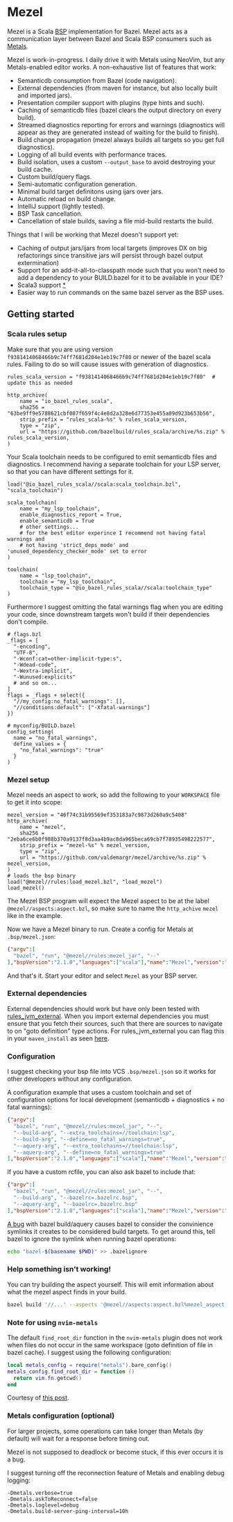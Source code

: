 # Mezel
Mezel is a Scala [BSP](https://build-server-protocol.github.io/) implementation for Bazel.
Mezel acts as a communication layer between Bazel and Scala BSP consumers such as [Metals](https://scalameta.org/metals/).

Mezel is work-in-progress. I daily drive it with Metals using NeoVim, but any Metals-enabled editor works.
A non-exhaustive list of features that work:
* Semanticdb consumption from Bazel (code navigation).
* External dependencies (from maven for instance, but also locally built and imported jars).
* Presentation compiler support with plugins (type hints and such).
* Caching of semanticdb files (bazel clears the output directory on every build).
* Streamed diagnostics reporting for errors and warnings (diagnostics will appear as they are generated instead of waiting for the build to finish).
* Build change propagation (mezel always builds all targets so you get full diagnostics).
* Logging of all build events with performance traces.
* Build isolation, uses a custom `--output_base` to avoid destroying your build cache.
* Custom build/query flags.
* Semi-automatic configuration generation.
* Minimal build target definitons using ijars over jars.
* Automatic reload on build change.
* IntelliJ support (lightly tested).
* BSP Task cancellation.
* Cancellation of stale builds, saving a file mid-build restarts the build.

Things that I will be working that Mezel doesn't support yet:
* Caching of output jars/ijars from local targets (improves DX on big refactorings since transitive jars will persist through bazel output extermination)
* Support for an add-it-all-to-classpath mode such that you won't need to add a dependency to your BUILD.bazel for it to be available in your IDE?
* Scala3 support [*](https://github.com/ValdemarGr/mezel/issues/12#issuecomment-1845372743)
* Easier way to run commands on the same bazel server as the BSP uses.

## Getting started
### Scala rules setup
Make sure that you are using version `f9381414068466b9c74ff7681d204e1eb19c7f80` or newer of the bazel scala rules.
Failing to do so will cause issues with generation of diagnostics.
```starlark
rules_scala_version = "f9381414068466b9c74ff7681d204e1eb19c7f80"  # update this as needed

http_archive(
    name = "io_bazel_rules_scala",
    sha256 = "63be9ff9e5788621cbf087f659f4c4e8d2a328e6d77353e455a09d923b653b56",
    strip_prefix = "rules_scala-%s" % rules_scala_version,
    type = "zip",
    url = "https://github.com/bazelbuild/rules_scala/archive/%s.zip" % rules_scala_version,
)
```

Your Scala toolchain needs to be configured to emit semanticdb files and diagnostics.
I recommend having a separate toolchain for your LSP server, so that you can have different settings for it.
```starlark
load("@io_bazel_rules_scala//scala:scala_toolchain.bzl", "scala_toolchain")

scala_toolchain(
    name = "my_lsp_toolchain",
    enable_diagnostics_report = True,
    enable_semanticdb = True
    # other settings...
    # for the best editor experince I recommend not having fatal warnings and
    # not having 'strict_deps_mode' and 'unused_dependency_checker_mode' set to error
)

toolchain(
    name = "lsp_toolchain",
    toolchain = "my_lsp_toolchain",
    toolchain_type = "@io_bazel_rules_scala//scala:toolchain_type"
)
```
Furthermore I suggest omitting the fatal warnings flag when you are editing your code, since downstream targets won't build if their dependencies don't compile.
```starlark
# flags.bzl
_flags = [
  "-encoding",
  "UTF-8",
  "-Wconf:cat=other-implicit-type:s",
  "-Wdead-code",
  "-Wextra-implicit",
  "-Wunused:explicits"
  # and so on...
]
flags = _flags + select({
  "//my_config:no_fatal_warnings": [],
  "//conditions:default": ["-Xfatal-warnings"]
})

# myconfig/BUILD.bazel
config_setting(
  name = "no_fatal_warnings",
  define_values = {
    "no_fatal_warnings": "true"
  }
)
```

### Mezel setup
Mezel needs an aspect to work, so add the following to your `WORKSPACE` file to get it into scope:
```starlark
mezel_version = "46f74c31b95569ef353183a7c9873d260a9c5408"
http_archive(
    name = "mezel",
    sha256 = "2eba6ce6b0f988b370a9137f8d3aa4b9ac8da965beca69cb7f78935498222577",
    strip_prefix = "mezel-%s" % mezel_version,
    type = "zip",
    url = "https://github.com/valdemargr/mezel/archive/%s.zip" % mezel_version,
)
# loads the bsp binary
load("@mezel//rules:load_mezel.bzl", "load_mezel")
load_mezel()
```
The Mezel BSP program will expect the Mezel aspect to be at the label `@mezel//aspects:aspect.bzl`, so make sure to name the `http_achive` `mezel` like in the example.

Now we have a Mezel binary to run.
Create a config for Metals at `.bsp/mezel.json`:
```json
{"argv":[
  "bazel", "run", "@mezel//rules:mezel_jar", "--"
],"bspVersion":"2.1.0","languages":["scala"],"name":"Mezel","version":"1.0.0"}
```

And that's it. Start your editor and select `Mezel` as your BSP server.

### External dependencies
External dependencies should work but have only been tested with [rules_jvm_external](https://github.com/bazelbuild/rules_jvm_external).
When you import external dependencies you must ensure that you fetch their sources, such that there are sources to navigate to on "goto definition" type actions.
For rules_jvm_external you can flag this in your `maven_install` as seen [here](https://github.com/bazelbuild/rules_jvm_external#fetch-source-jars).

### Configuration
I suggest checking your bsp file into VCS `.bsp/mezel.json` so it works for other developers without any configuration.

A configuration example that uses a custom toolchain and set of configuration options for local development (semanticdb + diagnostics + no fatal warnings):
```json
{"argv":[
  "bazel", "run", "@mezel//rules:mezel_jar", "--",
  "--build-arg", "--extra_toolchains=//toolchain:lsp",
  "--build-arg", "--define=no_fatal_warnings=true",
  "--aquery-arg", "--extra_toolchains=//toolchain:lsp",
  "--aquery-arg", "--define=no_fatal_warnings=true"
],"bspVersion":"2.1.0","languages":["scala"],"name":"Mezel","version":"1.0.0"}
```

If you have a custom rcfile, you can also ask bazel to include that:
```json
{"argv":[
  "bazel", "run", "@mezel//rules:mezel_jar", "--",
  "--build-arg", "--bazelrc=.bazelrc.bsp",
  "--aquery-arg", "--bazelrc=.bazelrc.bsp"
],"bspVersion":"2.1.0","languages":["scala"],"name":"Mezel","version":"1.0.0"}
```

[A bug](https://github.com/bazelbuild/bazel/issues/10653) with bazel build/aquery causes bazel to consider the convinience symlinks it creates to be considered build targets.
To get around this, tell bazel to ignore the symlink when running bazel operations:
```bash
echo "bazel-$(basename $PWD)" >> .bazelignore
```

### Help something isn't working!
You can try building the aspect yourself. This will emit information about what the mezel aspect finds in your build.
```bash
bazel build '//...' --aspects '@mezel//aspects:aspect.bzl%mezel_aspect' '--output_groups=bsp_info,bsp_info_deps'
```

### Note for using `nvim-metals`
The default `find_root_dir` function in the `nvim-metals` plugin does not work when files do not occur in the same workspace (goto definition of file in bazel cache).
I suggest using the following configuration:
```lua
local metals_config = require("metals").bare_config()
metals_config.find_root_dir = function ()
  return vim.fn.getcwd()
end
```
Courtesy of [this post](https://github.com/scalameta/nvim-metals/issues/671#issuecomment-2194575956).

### Metals configuration (optional)
For larger projects, some operations can take longer than Metals (by default) will wait for a response before timing out.

Mezel is not supposed to deadlock or become stuck, if this ever occurs it is a bug.

I suggest turning off the reconnection feature of Metals and enabling debug logging:
```
-Dmetals.verbose=true
-Dmetals.askToReconnect=false
-Dmetals.loglevel=debug
-Dmetals.build-server-ping-interval=10h
```
